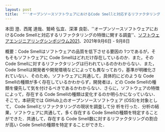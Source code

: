 ```yaml
---
layout: post
title:  "''オープンソースソフトウェアにおけるCode Smellと対応するリファクタリングの特徴に関する調査''が「ソフトウェアエンジニアリングシンポジウム2021」に採択されました。"
---
```

本田 澄、西尾 達哉、鷲崎 弘宜、深澤 良彰、''オープンソースソフトウェアにおけるCode Smellと対応するリファクタリングの特徴に関する調査''、[ソフトウェアエンジニアリングシンポジウム2021](https://ses.sigse.jp/2021/accepted.html)、2021年9月6日 - 9月8日

概要：Code Smellはソフトウェアの品質を低下させる要因の 1つであるが，そもそもソフトウェアに Code Smellはどれだけ存在しているのか．また，その Code Smellに対するリファクタリングは行われているのかわからない．また，Code Smellは開発者や開発環境などによっても異なっており，基準が明確化されていない．そのため，ソフトウェアに共通して，具体的にどのような Code Smellの種類が多く存在しているかわからず，開発者は，どの Code Smellの種類を優先して気を付けるべきであるかわからない．さらに，ソフトウェアの特徴によって，存在する Code Smellの種類は変化するのか明らかになっていない．そこで，本研究では GitHub上のオープンソースソフトウェア (OSS)を対象として， Code Smellとリファクタリングの現状を調査して分 析を行った．分析の結果，ソフトウェアに共通して，多く存在する Code Smellの種類を特定することができた．共通して，存在する Code Smell数に対するリファクタリングの割合が高い Code Smellの種類を特定することができた．
